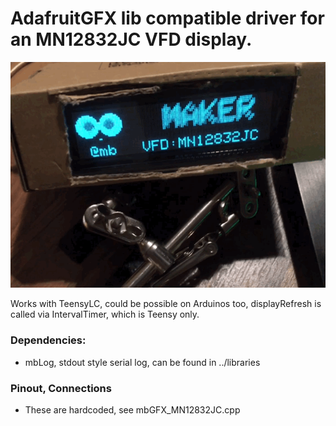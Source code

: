 # AdafruitGFX lib compatible driver for an MN12832JC VFD display.

![VFD in action](/images/mn12832jc.gif)

Works with TeensyLC, could be possible on Arduinos too, displayRefresh is called via IntervalTimer, which is Teensy only.

### Dependencies:
- mbLog, stdout style serial log, can be found in ../libraries

### Pinout, Connections
- These are hardcoded, see mbGFX_MN12832JC.cpp

